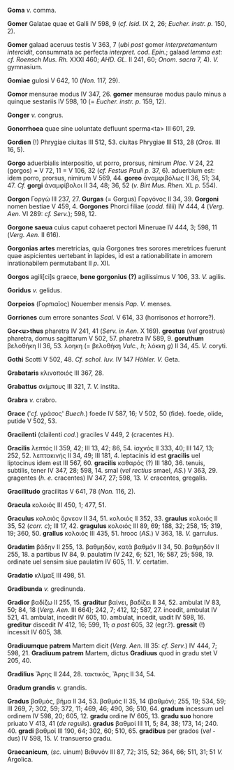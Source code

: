 **Goma** *v.* comma.

**Gomer** Galatae quae et Galli IV 598, 9 (*cf. Isid.* IX 2, 26;
*Eucher. instr. p.* 150, 2).

**Gomer** galaad aceruus testis V 363, 7 (*ubi post* gomer
*interpretamentum inter­cidit*, consummata ac perfecta *interpret. cod.
Epin.*; galaad *lemma est: cf. Roensch Mus. Rh.* XXXI 460; *AHD. GL.* II
241, 60; *Onom. sacra* 7, 4). *V.* gymnasium.

**Gomiae** gulosi V 642, 10 (*Non.* 117, 29).

**Gomor** mensurae modus IV 347, 26. **gomer** mensurae modus paulo
minus a quinque sestariis IV 598, 10 (= *Eucher. instr. p.* 159, 12).

**Gonger** *v.* congrus.

**Gonorrhoea** quae sine uoluntate defluunt sperma\<ta\> III 601, 29.

**Gordien** (!) Phrygiae ciuitas III 512, 53. ciuitas Phrygiae III 513,
28 (*Oros.* III 16, 5).

**Gorgo** aduerbialis interpositio, ut porro, prorsus, nimirum *Plac.* V
24, 22 (gorgos) = V 72, 11 = V 106, 32 (*cf. Festus Pauli p.* 37, 6).
aduerbium est: idem porro, prorsus, nimirum V 569, 44. **goreo**
ἀναμφιβόλως II 36, 51; 34, 47. *Cf.* **gorgi** ἀναμφίβολοι II 34, 48;
36, 52 (*v. Birt Mus. Rhen.* XL *p.* 554).

**Gorgon** Γοργώ III 237, 27. **Gurgas** (= Gorgus) Γοργόνος II 34, 39.
**Gorgoni** nomen bestiae V 459, 4. **Gorgones** Phorci filiae (*codd.*
filii) IV 444, 4 (*Verg. Aen.* VI 289: *cf. Serv.*); 598, 12.

**Gorgone saeua** cuius caput cohaeret pectori Mineruae IV 444, 3; 598,
11 (*Verg. Aen.* II 616).

**Gorgonias artes** meretricias, quia Gorgones tres sorores meretrices
fuerunt quae aspicientes uertebant in lapides, id est a rationabilitate
in amorem inrationabilem permutabant II *p.* XII.

**Gorgos** agili[ci]s graece, **bene gorgonius (?)** agilissimus V
106, 33. *V.* agilis.

**Goridus** *v.* gelidus.

**Gorpeios** (Γορπιαῖος) Nouember mensis *Pap. V.* menses.

**Gorriones** cum errore sonantes *Scal.* V 614, 33 (horrisonos *et*
horrore?).

**Gor\<u\>thus** pharetra IV 241, 41 (*Serv. in Aen.* X 169).
**grostus** (*vel* grostrus) pharetra, domus sagittarum V 502, 57.
pharetra IV 589, 9. **goruthum** βελοθήκη II 36, 53. λοηκη (= βελοθήκη
*Vulc., h*; λόκκη *g*) II 34, 45. *V.* coryti.

**Gothi** Scotti V 502, 48. *Cf. schol. Iuv.* IV 147 *Höhler. V.* Geta.

**Grabataris** κλινοποιός III 367, 28.

**Grabattus** σκίμπους III 321, 7. *V.* instita.

**Grabra** *v.* crabro.

**Grace** ('*cf.* γράσος' *Buech.*) foede IV 587, 16; V 502, 50 (fide).
foede, olide, putide V 502, 53.

**Gracilenti** (clailenti *cod.*) graciles V 449, 2 (cracentes *H.*).

**Gracilis** λεπτός II 359, 42; III 13, 42; 86, 54. ἰσχνός II 333, 40;
III 147, 13; 252, 52. λεπτακινής II 34, 49; III 181, 4. leptacinis id
est **gracilis** uel liptocinus idem est III 567, 60. **gracilis**
καθαρός (?) III 180, 36. tenuis, subtilis, tener IV 347, 28; 598, 14.
smal (*vel rectius* smael, *AS.*) V 363, 29. gragentes (*h. e.*
cracentes) IV 347, 27; 598, 13. *V.* cracentes, gregalis.

**Gracilitudo** gracilitas V 641, 78 (*Non.* 116, 2).

**Gracula** κολοιός III 450, 1; 477, 51.

**Graculus** κολοιὸς ὄρνεον II 34, 51. κολοιός II 352, 33. **graulus**
κολοιός II 35, 52 (*corr. c*); III 17, 42. **gragulus** κολοιός III 89,
69; 188, 32; 258, 15; 319, 19; 360, 50. **grallus** κολοιός III 435, 51.
hrooc (*AS.*) V 363, 18. *V.* garrulus.

**Gradatim** βάδην II 255, 13. βαθμηδόν, κατὰ βαθμόν II 34, 50. βαθμηδόν
II 255, 18. a partibus IV 84, 9. paulatim IV 242, 6; 521, 16; 587, 25;
598, 19. ordinate uel sensim siue paulatim IV 605, 11. *V.* certatim.

**Gradatio** κλῖμαξ III 498, 51.

**Gradibunda** *v.* gredinunda.

**Gradior** βαδίζω II 255, 15. **graditur** βαίνει, βαδίζει II 34, 52.
ambulat IV 83, 50; 84, 18 (*Verg. Aen.* III 664); 242, 7; 412, 12;
587, 27. incedit, ambulat IV 521, 41. ambulat, incedit IV 605, 10.
ambulat, incedit, uadit IV 598, 16. **greditur** discedit IV 412, 16;
599, 11; *a post* 605, 32 (egr.?). **gressit** (!) incessit IV 605, 38.

**Gradiuumque patrem** Martem dicit (*Verg. Aen.* III 35: *cf. Serv.*)
IV 444, 7; 598, 21. **Gradiuum patrem** Martem, dictus **Gradiuus** quod
in gradu stet V 205, 40.

**Gradilius** Ἄρης II 244, 28. τακτικός, Ἄρης II 34, 54.

**Gradum grandis** *v.* grandis.

**Gradus** βαθμός, βῆμα II 34, 53. βαθμός II 35, 14 (βαθμόν); 255, 19;
534, 59; III 269, 7; 302, 59; 372, 11; 469, 46; 490, 36; 510, 64.
**gradum** incessum uel ordinem IV 598, 20; 605, 12. **gradu** ordine IV
605, 13. **gradu suo** honore priuato V 413, 41 (*de regulis*).
**gradus** βαθμοί III 11, 5; 84, 38; 173, 14; 240. 40. **gradi** βαθμοί
III 190, 64; 302, 60; 510, 65. **gradibus** per grados (*vel* -dus) IV
598, 15. *V.* transuerso gradu.

**Graecanicum**, (*sc.* uinum) Βιθυνόν III 87, 72; 315, 52; 364, 66;
511, 31; 51 *V.* Argolica.
